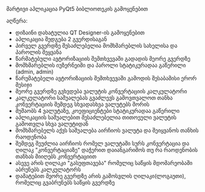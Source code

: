 მარტივი აპლიკაცია PyQt5 ბიბლიოთეკის გამოყენებით

აღწერა:
* დიზაინი დახატულია QT Designer-ის გამოყენებით
* აპლიკაცია შედგება 2 გვერდისაგან
* პირველ გვერდზე შესაძლებელია მომხმარებლის სახელისა და პაროლის შეყვანა
* წარმატებული ავტორიზაციის შემთხვევაში გადადის მეორე გვერდზე
* მომხმარებლის იუზერნეიმი და პაროლი სტატიკურადაა გაწერილი (admin, admin)
* წარუმატებელი ავტორიზაციის შემთხვევაში გამოდის შესაბამისი ერორ მესიჯი
* მეორე გვერდზე გვხვდება ვალუტის კონვერტაციის კალკულატორი
* კალკულატორი საშუალებას გვაძლევს გამოვთვალოთ თანხა კონვერტაციის შემდეგ სხვადასხვა ვალუტებს შორის 
* მუშაობს 4 ვალუტაზე, კოეფიციენტები სტატიკურადაა გაწერილი
* აპლიკაციის საშუალებით შესაძლებელია თითოეული ვალუტის გამოთვლა სხვა ვალუტიდან 
* მომხმარებელს აქვს საშუალება აირჩიოს ვალუტა და შეიყვანოს თანხის რაოდენობა
* შემდეგ შეუძლია აირჩიოს რომელ ვალუტაში სურს კონვერტაცია და ღილაკ "კონვერტაციაზე" დაჭერით დაიანგარიშოს თუ რა რაოდენობის თანხას მიიღებს კონვერტაციით
* ასევე არის ღილაკი "გასუფთავება" რომელიც საწყის მდომარეობაში აბრუნებს კალკულატორს
* დამატებით მეორე გვერდზე არის გამოსვლის ღილაკი(ლოგაუთი), რომელიც გვაბრუნებს საწყის გვერდზე

